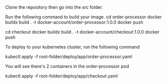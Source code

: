 
Clone the repository then go into the src folder.

Run the following command to build your image. 
cd order-processor
docker buildx build . -t  docker-account/order-processor:1.0.0
docker push


cd checkout
docker buildx build . -t  docker-account/checkout:1.0.0
docker push

To deploy to your kubernetes cluster, run the following command

kubectl apply -f root-folder/deploy/app/order-processor.yaml 

You will see there's 2 containers in the order-processor pod

kubectl apply -f root-folder/deploy/app/checkout.yaml 
